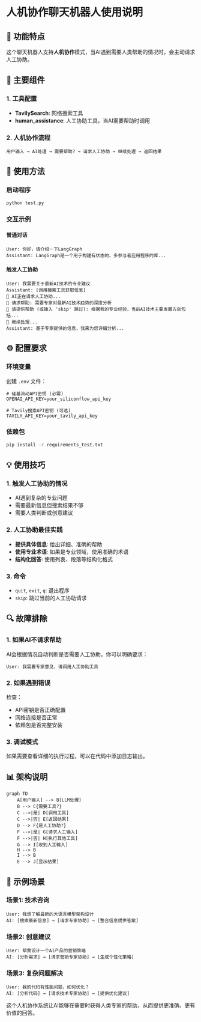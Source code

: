 # 人机协作聊天机器人使用说明

## 🤖 功能特点

这个聊天机器人支持**人机协作**模式，当AI遇到需要人类帮助的情况时，会主动请求人工协助。

## 🔧 主要组件

### 1. 工具配置
- **TavilySearch**: 网络搜索工具
- **human_assistance**: 人工协助工具，当AI需要帮助时调用

### 2. 人机协作流程
```
用户输入 → AI处理 → 需要帮助? → 请求人工协助 → 继续处理 → 返回结果
```

## 🚀 使用方法

### 启动程序
```bash
python test.py
```

### 交互示例

#### 普通对话
```
User: 你好，请介绍一下LangGraph
Assistant: LangGraph是一个用于构建有状态的、多参与者应用程序的库...
```

#### 触发人工协助
```
User: 我需要关于最新AI技术的专业建议
Assistant: [调用搜索工具获取信息]
🤝 AI正在请求人工协助...
💭 请求帮助: 需要专家对最新AI技术趋势的深度分析
👤 请提供帮助 (或输入 'skip' 跳过): 根据我的专业经验，当前AI技术主要发展方向包括...
🔄 继续处理...
Assistant: 基于专家提供的信息，我来为您详细分析...
```

## ⚙️ 配置要求

### 环境变量
创建 `.env` 文件：
```env
# 硅基流动API密钥 (必需)
OPENAI_API_KEY=your_siliconflow_api_key

# Tavily搜索API密钥 (可选)
TAVILY_API_KEY=your_tavily_api_key
```

### 依赖包
```bash
pip install -r requirements_test.txt
```

## 💡 使用技巧

### 1. 触发人工协助的情况
- AI遇到复杂的专业问题
- 需要最新信息但搜索结果不够
- 需要人类判断或创意建议

### 2. 人工协助最佳实践
- **提供具体信息**: 给出详细、准确的帮助
- **使用专业术语**: 如果是专业领域，使用准确的术语
- **结构化回答**: 使用列表、段落等结构化格式

### 3. 命令
- `quit`, `exit`, `q`: 退出程序
- `skip`: 跳过当前的人工协助请求

## 🔍 故障排除

### 1. 如果AI不请求帮助
AI会根据情况自动判断是否需要人工协助。你可以明确要求：
```
User: 我需要专家意见，请调用人工协助工具
```

### 2. 如果遇到错误
检查：
- API密钥是否正确配置
- 网络连接是否正常
- 依赖包是否完整安装

### 3. 调试模式
如果需要查看详细的执行过程，可以在代码中添加日志输出。

## 📊 架构说明

```mermaid
graph TD
    A[用户输入] --> B[LLM处理]
    B --> C{需要工具?}
    C -->|是| D[调用工具]
    C -->|否| E[返回结果]
    D --> F{是人工协助?}
    F -->|是| G[请求人工输入]
    F -->|否| H[执行其他工具]
    G --> I[收到人工输入]
    H --> B
    I --> B
    E --> J[显示结果]
```

## 🎯 示例场景

### 场景1: 技术咨询
```
User: 我想了解最新的大语言模型架构设计
AI: [搜索最新信息] → [请求专家协助] → [整合信息提供答案]
```

### 场景2: 创意建议
```
User: 帮我设计一个AI产品的营销策略
AI: [分析需求] → [请求营销专家协助] → [生成个性化策略]
```

### 场景3: 复杂问题解决
```
User: 我的代码有性能问题，如何优化？
AI: [分析代码] → [请求技术专家协助] → [提供优化建议]
```

这个人机协作系统让AI能够在需要时获得人类专家的帮助，从而提供更准确、更有价值的回答。
